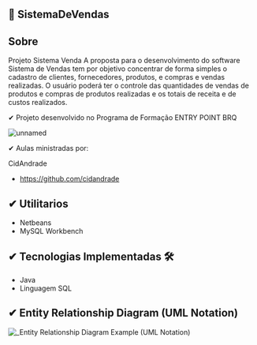 ## 📍 SistemaDeVendas

## Sobre

Projeto Sistema Venda A proposta para o desenvolvimento do software Sistema de Vendas tem por objetivo concentrar de forma simples o cadastro de clientes, fornecedores, produtos, e compras e vendas realizadas. O usuário poderá ter o controle das quantidades de vendas de produtos e compras de produtos realizadas e os totais de receita e de custos realizados.

✔ Projeto desenvolvido no Programa de Formação ENTRY POINT BRQ

![unnamed](https://user-images.githubusercontent.com/82888848/191596328-e1273448-558c-4e59-8954-597b1bd762f9.png)

✔ Aulas ministradas por: 

CidAndrade
- https://github.com/cidandrade

## ✔ Utilitarios

- Netbeans
- MySQL Workbench

## ✔ Tecnologias Implementadas 🛠

- Java
- Linguagem SQL


## ✔ Entity Relationship Diagram (UML Notation)

![_Entity Relationship Diagram Example (UML Notation)](https://user-images.githubusercontent.com/82888848/192935383-80efcfd9-6d81-48c8-8f3d-62a5d305a649.png)







